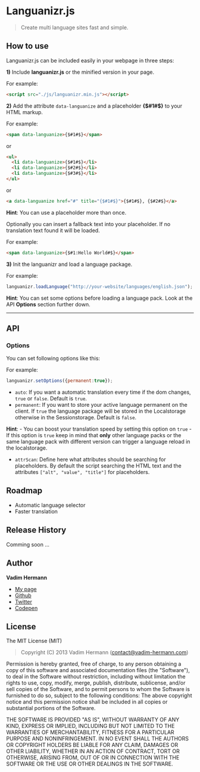 # Languanizr.js

> Create multi language sites fast and simple.


## How to use
Languanizr.js can be included easily in your webpage in three steps:


**1)** Include **languanizr.js** or the minified version in your page.

For example: 
```html
<script src="./js/languanizr.min.js"></script>
````


**2)** Add the attribute `data-languanize` and a placeholder **{$#1#$}** to your HTML markup.

For example: 
```html
<span data-languanize>{$#1#$}</span>
````
or
```html
<ul>
  <li data-languanize>{$#1#$}</li>
  <li data-languanize>{$#2#$}</li>
  <li data-languanize>{$#3#$}</li>
</ul>
````
or
```html
<a data-languanize href="#" title="{$#1#$}">{$#1#$}, {$#2#$}</a>
````

**Hint**: You can use a placeholder more than once.

Optionally you can insert a fallback text into your placeholder. If no translation text found it will be loaded.

For example: 
```html
<span data-languanize>{$#1:Hello World#$}</span>
````


**3)** Init the languanizr and load a language package.

For example: 
```javascript
languanizr.loadLanguage("http://your-website/languages/english.json");
````

**Hint**: You can set some options before loading a language pack. Look at the API **Options** section further down.

---


## API


### Options
You can set following options like this:

For example: 
```javascript
languanizr.setOptions({permanent:true});
````

- `auto`: If you want a automatic translation every time if the dom changes, `true` or `false`. Default is `true`.
- `permanent`: If you want to store your active language permanent on the client. 
               If `true` the language package will be stored in the Localstorage otherwise in the Sessionstorage. Default is `false`.

**Hint**: - You can boost your translation speed by setting this option on `true`
          - If this option is `true` keep in mind that **only** other language packs 
            or the same language pack with different version can trigger a 
            language reload in the localstorage.

- `attrScan`: Define here what attributes should be searching for placeholders. 
              By default the script searching the HTML text and the attributes `["alt", "value", "title"]` for placeholders.


## Roadmap
- Automatic language selector
- Faster translation

## Release History
Comming soon ...

## Author
**Vadim Hermann**

- [My page](http://www.vadim-hermann.com)
- [Github](https://github.com/Vaddo)
- [Twitter](https://twitter.com/vadimhermann)
- [Codepen](http://codepen.io/Vaddo)


## License
The MIT License (MIT)

> Copyright (C) 2013 Vadim Hermann (contact@vadim-hermann.com)

Permission is hereby granted, free of charge, to any person obtaining a copy of this software and associated 
documentation files (the "Software"), to deal in the Software without restriction, including without limitation 
the rights to use, copy, modify, merge, publish, distribute, sublicense, and/or sell copies of the Software, 
and to permit persons to whom the Software is furnished to do so, subject to the following conditions:
The above copyright notice and this permission notice shall be included in all copies or substantial portions 
of the Software.

THE SOFTWARE IS PROVIDED "AS IS", WITHOUT WARRANTY OF ANY KIND, EXPRESS OR IMPLIED, INCLUDING BUT NOT LIMITED 
TO THE WARRANTIES OF MERCHANTABILITY, FITNESS FOR A PARTICULAR PURPOSE AND NONINFRINGEMENT. IN NO EVENT SHALL 
THE AUTHORS OR COPYRIGHT HOLDERS BE LIABLE FOR ANY CLAIM, DAMAGES OR OTHER LIABILITY, WHETHER IN AN ACTION OF 
CONTRACT, TORT OR OTHERWISE, ARISING FROM, OUT OF OR IN CONNECTION WITH THE SOFTWARE OR THE USE OR OTHER DEALINGS 
IN THE SOFTWARE.